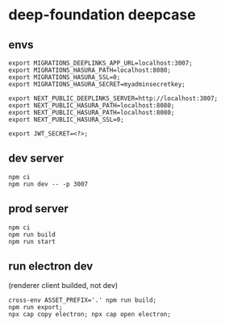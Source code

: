 # deep-foundation deepcase

## envs

```
export MIGRATIONS_DEEPLINKS_APP_URL=localhost:3007;
export MIGRATIONS_HASURA_PATH=localhost:8080;
export MIGRATIONS_HASURA_SSL=0;
export MIGRATIONS_HASURA_SECRET=myadminsecretkey;

export NEXT_PUBLIC_DEEPLINKS_SERVER=http://localhost:3007;
export NEXT_PUBLIC_HASURA_PATH=localhost:8080;
export NEXT_PUBLIC_HASURA_PATH=localhost:8080;
export NEXT_PUBLIC_HASURA_SSL=0;

export JWT_SECRET=<?>;
```

## dev server

```
npm ci
npm run dev -- -p 3007
```

## prod server

```
npm ci
npm run build
npm run start
```

## run electron dev
(renderer client builded, not dev)

```
cross-env ASSET_PREFIX='.' npm run build;
npm run export;
npx cap copy electron; npx cap open electron;
```
